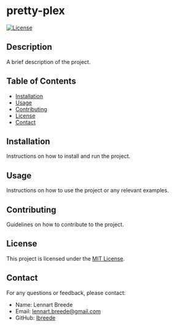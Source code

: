 # pretty-plex

[![License](https://img.shields.io/badge/license-MIT-blue.svg)](LICENSE)

## Description

A brief description of the project.

## Table of Contents

- [Installation](#installation)
- [Usage](#usage)
- [Contributing](#contributing)
- [License](#license)
- [Contact](#contact)

## Installation

Instructions on how to install and run the project.

## Usage

Instructions on how to use the project or any relevant examples.

## Contributing

Guidelines on how to contribute to the project.

## License

This project is licensed under the [MIT License](LICENSE).

## Contact

For any questions or feedback, please contact:

- Name: Lennart Breede
- Email: lennart.breede@gmail.com
- GitHub: [lbreede](https://github.com/lbreede)

